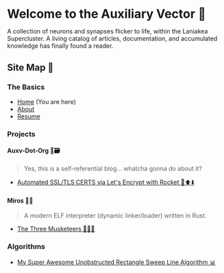 <head>
  <title>Home | Auxv.org</title>
  <meta name="author" content="Owen Friedman">
  <meta name="description" content="I am the slugcat, slayer of dragons, eater of bugs. A hangry(🌮) self-taught software developer trying to rewrite the world one line at a time.">
</head>

<style>
#title {
  border-bottom: 2px solid var(--overlay);
  margin-bottom: 15px;
}
</style>

<h1 id="title">Welcome to the Auxiliary Vector 🧠</h1>

A collection of neurons and synapses flicker to life, within the Laniakea Supercluster. A living catalog of articles, documentation, and accumulated knowledge has finally found a reader.


## Site Map 📜

### The Basics

- [Home](/) (You are here)
- [About](/about)
- [Resume](/resume/imperial.pdf)

### Projects

#### Auxv-Dot-Org 🧠🗃️
> Yes, this is a self-referential blog... whatcha gonna do about it?
- [Automated SSL/TLS CERTS via Let's Encrypt with Rocket 🔐⬆️⬇️](projects/auxv-dot-org/lets_encrypt_acme)

#### Miros 🌸🌿
> A modern ELF interpreter (dynamic linker/loader) written in Rust.
- [The Three Musketeers 👨‍👨‍👦](projects/miros/the_three_musketeers)
<!-- - [Chapter 1: Where to `_start`](projects/miros/chapter_1) -->
<!-- - [Chapter 2: The Three Musketeers](projects/miros/chapter_2) -->
<!-- - [Chapter 3: An Unmoving Pie 🥧](projects/miros/chapter_3) -->
<!-- - [Chapter 4: The Bugs In The Wallpaper](projects/miros/chapter_4) -->

### Algorithms

- [My Super Awesome Unobstructed Rectangle Sweep Line Algorithm 📊](/algorithms/unobstructed_sweep_line)
